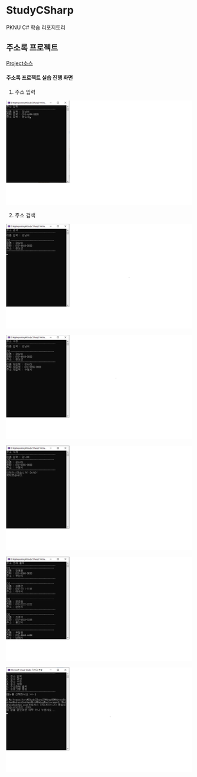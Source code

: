 # StudyCSharp

PKNU C# 학습 리포지토리



## 주소록 프로젝트

[Project소스](https://github.com/Kang0325/StudyCSharp21/tree/main/chap99/AdressBookApp)

#### 주소록 프로젝트 실습 진행 화면
1. 주소 입력

![결과](ref_images/1.주소입력.png "1.주소입력")

2. 주소 검색

![결과](ref_images/2.주소검색.png "2.주소검색")

![결과](ref_images/3.주소수정.png "3.주소수정")

![결과](ref_images/4.주소삭제.png "4.주소삭제")

![결과](ref_images/5.주소전체출력.png "5.주소전체출력")

![결과](ref_images/6.프로그램종료.png "6.프로그램종료")

